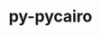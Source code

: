 ---
title: "py-pycairo"
layout: cache
categories: [package, develop]
meta: {"compilers": ["gcc@11.4.0"], "num_specs": 11, "num_specs_by_stack": {"e4s": 11, "root": 11}, "oss": ["ubuntu22.04"], "platforms": ["linux"], "stacks": ["e4s", "root"], "targets": ["x86_64_v3"], "versions": ["1.24.0"]}
spec_details: [{"compiler": "gcc@11.4.0", "hash": "4tlgfnpzw24i7tvhlabg3nkvy4g3rh7x", "os": "ubuntu22.04", "platform": "linux", "size": "-", "stacks": ["e4s", "root"], "target": "x86_64_v3", "variants": ["build_system=python_pip"], "versions": ["1.24.0"]}, {"compiler": "gcc@11.4.0", "hash": "6jeszdb4znqf3r45krwqvs4mudfnqs7y", "os": "ubuntu22.04", "platform": "linux", "size": "-", "stacks": ["e4s", "root"], "target": "x86_64_v3", "variants": ["build_system=python_pip"], "versions": ["1.24.0"]}, {"compiler": "gcc@11.4.0", "hash": "asnkjj7vpccqas7ssu7lnxwqg5s3zfaa", "os": "ubuntu22.04", "platform": "linux", "size": "-", "stacks": ["e4s", "root"], "target": "x86_64_v3", "variants": ["build_system=python_pip"], "versions": ["1.24.0"]}, {"compiler": "gcc@11.4.0", "hash": "bkpst75wim5ilkdfc2n7y7mlsp75o2kh", "os": "ubuntu22.04", "platform": "linux", "size": "-", "stacks": ["e4s", "root"], "target": "x86_64_v3", "variants": ["build_system=python_pip"], "versions": ["1.24.0"]}, {"compiler": "gcc@11.4.0", "hash": "cy7xums3cn3bgczt6uobravjxxjvgbyu", "os": "ubuntu22.04", "platform": "linux", "size": "-", "stacks": ["e4s", "root"], "target": "x86_64_v3", "variants": ["build_system=python_pip"], "versions": ["1.24.0"]}, {"compiler": "gcc@11.4.0", "hash": "dquzeyen5cstgfea3s7qpy3ug7vp5ckv", "os": "ubuntu22.04", "platform": "linux", "size": "-", "stacks": ["e4s", "root"], "target": "x86_64_v3", "variants": ["build_system=python_pip"], "versions": ["1.24.0"]}, {"compiler": "gcc@11.4.0", "hash": "e4krqwnjb7pfttdttksb4jxakurosyqs", "os": "ubuntu22.04", "platform": "linux", "size": "-", "stacks": ["e4s", "root"], "target": "x86_64_v3", "variants": ["build_system=python_pip"], "versions": ["1.24.0"]}, {"compiler": "gcc@11.4.0", "hash": "lysy6n76hqoepbhlpral3ncey2rfdkk4", "os": "ubuntu22.04", "platform": "linux", "size": "-", "stacks": ["e4s", "root"], "target": "x86_64_v3", "variants": ["build_system=python_pip"], "versions": ["1.24.0"]}, {"compiler": "gcc@11.4.0", "hash": "of5dlressowgeqnm727w3pa66ondck2j", "os": "ubuntu22.04", "platform": "linux", "size": "-", "stacks": ["e4s", "root"], "target": "x86_64_v3", "variants": ["build_system=python_pip"], "versions": ["1.24.0"]}, {"compiler": "gcc@11.4.0", "hash": "rjyvse5oiibu4g3wkqhew2bnp433nznr", "os": "ubuntu22.04", "platform": "linux", "size": "-", "stacks": ["e4s", "root"], "target": "x86_64_v3", "variants": ["build_system=python_pip"], "versions": ["1.24.0"]}, {"compiler": "gcc@11.4.0", "hash": "yjebdso6g4mjy5rnj2a5jcixnzvj45ha", "os": "ubuntu22.04", "platform": "linux", "size": "-", "stacks": ["e4s", "root"], "target": "x86_64_v3", "variants": ["build_system=python_pip"], "versions": ["1.24.0"]}]
---